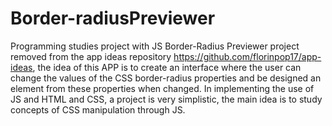 # Border-radiusPreviewer
Programming studies project with JS  Border-Radius Previewer project removed from the app ideas repository https://github.com/florinpop17/app-ideas, the idea of this APP is to create an interface where the user can change the values of the CSS border-radius properties and be designed an element from these properties when changed.  In implementing the use of JS and HTML and CSS, a project is very simplistic, the main idea is to study concepts of CSS manipulation through JS.
